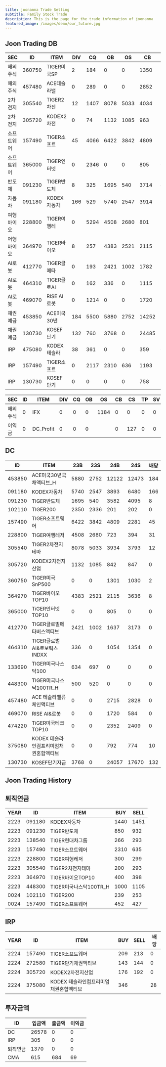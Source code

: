 ```yaml
---
title: joonanna Trade Setting
subtitle: Family Stock Trade
description: This is the page for the trade information of joonanna
featured_image: /images/demo/our_future.jpg
---
```

## Joon Trading DB


|SEC|ID|ITEM |DIV|CQ|OB|OS|CB|CS|TP|SV|TV|
|---|--|-----|---|--|--|--|--|--|--|--|--|
|해외주식|360750|TIGER미국SP|2|184|0|0|1350|1030|23000|5|500|
|해외주식|457480|ACE테슬라밸|0|289|0|0|2852|2828|12000|20|500|
|2차전지|305540|TIGER2차전|12|1407|8078|5033|4034|3793|30000|10|2000|
|2차전지|305720|KODEX2차전|0|74|1132|1085|963|847|20000|3|500|
|소프트웨어|157490|TIGER소프트|45|4066|6422|3842|4809|2386|15000|30|3000|
|소프트웨어|365000|TIGER인터넷|0|2346|0|0|805|0|4000|20|500|
|반도체|091230|TIGER반도체|8|325|1695|540|3714|4095|35000|2|1000|
|자동차|091180|KODEX자동차|166|529|5740|2547|3914|6480|20000|3|1000|
|여행바이오|228800|TIGER여행레|0|5294|4508|2680|801|394|5200|200|500|
|어행바이오|364970|TIGER바이오|8|257|4383|2521|2115|3636|11000|5|500|
|AI로봇|412770|TIGER글메타|0|193|2421|1002|1782|3173|11000|20|300|
|AI로봇|464310|TIGER글로AI|0|162|336| 0|1115|1354|12000|20|300|
|AI로봇|469070|RISE AI로봇|0|1214|0|0|1720|584|12000|20|500|
|채권예금|453850|ACE미국30년|184|5500|5880|2752|14252|12900|9500|500|0|
|채권예금|130730|KOSEF단기|132|760|3768|0|24485|20370|0|1|1|
|IRP|475080|KODEX테슬라|38|361|0|0|359|0|9300|20|300|
|IRP|157490|TIGER소프트|0|2117|2310|636|1193|1168|15000|5|500|
|IRP|130730|KOSEF단기|0|0|0|0|758|740|0|1|1|



|SEC|ID|ITEM |DIV|CQ|OB|OS|CB|CS|TP|SV|TV|
|---|--|-----|---|--|--|--|--|--|--|--|--|
|해외주식|0|IFX|0|0|0|1184|0|0|0|0|1|
|이익금|0|DC_Profit|0|0|0||0|127|0|0|1|


## DC
|ID|ITEM |23B|23S|24B|24S|배당|
|--|-----|---|----|---|----|--|
|453850|ACE미국30년국채액티브_H|5880|2752|12122|12473|184|
|091180|KODEX자동차|5740|2547|3893|6480|166|
|091230|TIGER반도체|1695|540|3582|4095|8|
|102110|TIGER200|2350|2336|201|202|0| 
|157490|TIGER소프트웨어|6422|3842|4809|2281|45|
|228800|TIGER여행레저|4508|2680|723|394|31|
|305540|TIGER2차전지테마|8078|5033|3934|3793|12|
|305720|KODEX2차전지산업|1132|1085|842|847|0|
|360750|TIGER미국SnP500|0|0|1301|1030|2|
|364970|TIGER바이오TOP10|4383|2521|2115|3636|8|
|365000|TiGER인터넷TOP10|0|0|805|0|0|
|412770|TIGER글로벌메타버스액티브|2421|1002|1637|3173|0| 
|464310|TIGER글로벌AI&로보틱스INDXX|336| 0|1054|1354|0|
|133690|TIGER미국나스닥100|634|697|0|0|0| 
|448300|TIGER미국나스닥100TR_H|500|520|0|0|0|
|457480|ACE 테슬라밸류체인액티브|0|0|2715|2828|0|
|469070|RISE AI&로봇|0|0|1720|584|0|
|474220|TiGER미국테크TOP10|0|0|2352|2409|0|
|375080|KODEX 테슬라인컴프리미엄채권혼합액티브|0|0|792|774|10|
|130730|KOSEF단기자금|3768|0|24057|17670|132|

## Joon Trading History
## 퇴직연금
|YEAR|ID|ITEM |BUY|SELL|
|----|--|-----|---|----|
|2223|091180|KODEX자동차|1440|1451|
|2223|091230|TIGER반도체|850|932|
|2223|138540|TIGER현대차그룹|266|293|
|2223|157490|TIGER소프트웨어|2310|635|
|2223|228800|TIGER여행레저|300|299|
|2223|305540|TIGER2차전지테마|200|293|
|2223|364970|TIGER바이오TOP10|400|398|
|2223|448300|TIGER미국나스닥100TR_H|1000|1105|
|0024|102110|TIGER200|239|253| 
|0024|157490|TIGER소프트웨어|452|427|

## IRP
|YEAR|ID|ITEM |BUY|SELL|배당|
|----|--|-----|---|----|--|
|2224|157490|TIGER소프트웨어|209|213|0|
|2224|272580|TIGER단기채권액티브|143|144|0| 
|2224|305720|KODEX2차전지산업|176|192|0|
|2224|375080|KODEX 테슬라인컴프리미엄채권혼합액티브|346||28|


## 투자금액
|ID|입금액|출금액|이익금|
|----|--|--|--|
|DC|26578|0|0|
|IRP|305|0|0|
|퇴직연금|1370|0|0|
|CMA|615|684|69|







